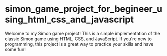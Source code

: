 # simon_game_project_for_begineer_using_html_css_and_javascript

Welcome to my Simon game project! This is a simple implementation of the classic Simon game using HTML, CSS, and JavaScript. If you're new to programming, this project is a great way to practice your skills and have some fun!
